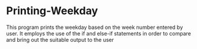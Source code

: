 # Printing-Weekday
This program prints the weekday based on the week number entered by user.
It employs the use of the if and else-if statements in order to compare and bring out the suitable output to the user
